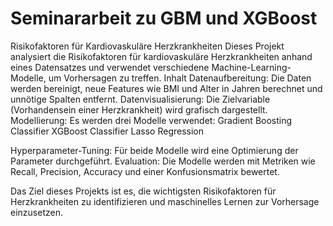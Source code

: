# Seminararbeit zu GBM und XGBoost
Risikofaktoren für Kardiovaskuläre Herzkrankheiten
Dieses Projekt analysiert die Risikofaktoren für kardiovaskuläre Herzkrankheiten anhand eines Datensatzes und verwendet verschiedene Machine-Learning-Modelle, um Vorhersagen zu treffen.
Inhalt
Datenaufbereitung: Die Daten werden bereinigt, neue Features wie BMI und Alter in Jahren berechnet und unnötige Spalten entfernt.
Datenvisualisierung: Die Zielvariable (Vorhandensein einer Herzkrankheit) wird grafisch dargestellt.
Modellierung: Es werden drei Modelle verwendet:
Gradient Boosting Classifier
XGBoost Classifier
Lasso Regression


Hyperparameter-Tuning: Für beide Modelle wird eine Optimierung der Parameter durchgeführt.
Evaluation: Die Modelle werden mit Metriken wie Recall, Precision, Accuracy und einer Konfusionsmatrix bewertet.







Das Ziel dieses Projekts ist es, die wichtigsten Risikofaktoren für Herzkrankheiten zu identifizieren und maschinelles Lernen zur Vorhersage einzusetzen. 



